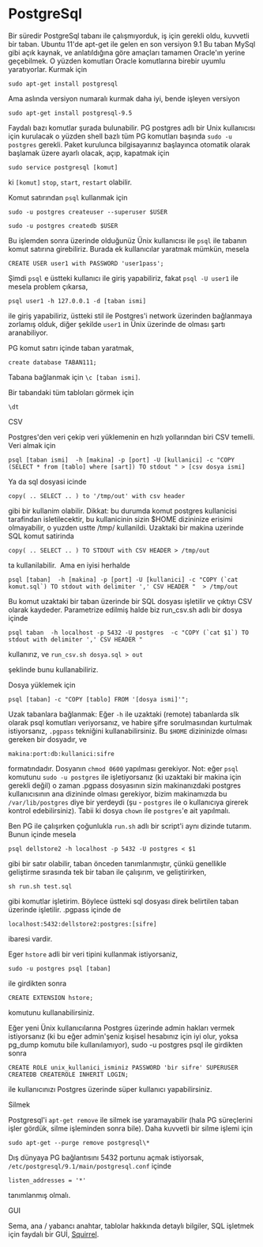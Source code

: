 # PostgreSql

Bir süredir PostgreSql tabanı ile çalışmıyorduk, iş için gerekli oldu,
kuvvetli bir taban. Ubuntu 11'de apt-get ile gelen en son versiyon 9.1
Bu taban MySql gibi açık kaynak, ve anlatıldığına göre amaçları
tamamen Oracle'ın yerine geçebilmek. O yüzden komutları Oracle
komutlarına birebir uyumlu yaratıyorlar. Kurmak için

`sudo apt-get install postgresql`

Ama aslında versiyon numaralı kurmak daha iyi, bende işleyen versiyon

`sudo apt-get install postgresql-9.5`

Faydalı bazı komutlar şurada bulunabilir. PG postgres adlı bir Unix
kullanıcısı için kurulacak o yüzden shell bazlı tüm PG komutları
başında `sudo -u postgres` gerekli. Paket kurulunca bilgisayarınız
başlayınca otomatik olarak başlamak üzere ayarlı olacak, açıp,
kapatmak için

`sudo service postgresql [komut]`

ki `[komut]` `stop`, `start`, `restart` olabilir.

Komut satırından `psql` kullanmak için

```
sudo -u postgres createuser --superuser $USER

sudo -u postgres createdb $USER
```

Bu işlemden sonra üzerinde olduğunüz Ünix kullanıcısı ile `psql` ile
tabanın komut satırına girebiliriz. Burada ek kullanıcılar yaratmak mümkün, mesela

```
CREATE USER user1 with PASSWORD 'user1pass';
```

Şimdi `psql` e üstteki kullanıcı ile giriş yapabiliriz, fakat `psql -U
user1` ile mesela problem çıkarsa,

```
psql user1 -h 127.0.0.1 -d [taban ismi]
```

ile giriş yapabiliriz, üstteki stil ile Postgres'i network üzerinden
bağlanmaya zorlamış olduk, diğer şekilde `user1` in Ünix üzerinde de
olması şartı aranabiliyor.


PG komut satırı içinde taban yaratmak,

```
create database TABAN111;
```

Tabana bağlanmak için `\c [taban ismi]`.

Bir tabandaki tüm tabloları görmek için

```
\dt
```

CSV

Postgres'den veri çekip veri yüklemenin en hızlı yollarından biri CSV
temelli. Veri almak için

```
psql [taban ismi]  -h [makina] -p [port] -U [kullanici] -c "COPY (SELECT * from [tablo] where [sart]) TO stdout " > [csv dosya ismi]
```

Ya da sql dosyasi icinde

```
copy( .. SELECT .. ) to '/tmp/out' with csv header
```

gibi bir kullanim olabilir. Dikkat: bu durumda komut postgres kullanicisi tarafindan isletilecektir, bu kullanicinin sizin $HOME dizininize erisimi olmayabilir, o yuzden ustte /tmp/ kullanildi. Uzaktaki bir makina uzerinde SQL komut satirinda

```
copy( .. SELECT .. ) TO STDOUT with CSV HEADER > /tmp/out
```

ta kullanilabilir.  Ama en iyisi herhalde

```
psql [taban]  -h [makina] -p [port] -U [kullanici] -c "COPY (`cat komut.sql`) TO stdout with delimiter ',' CSV HEADER "  > /tmp/out
```

Bu komut uzaktaki bir taban üzerinde bir SQL dosyası işletilir ve
çıktıyı CSV olarak kaydeder. Parametrize edilmiş halde biz run_csv.sh
adlı bir dosya içinde

```
psql taban  -h localhost -p 5432 -U postgres  -c "COPY (`cat $1`) TO stdout with delimiter ',' CSV HEADER "
```

kullanırız, ve `run_csv.sh dosya.sql > out`

şeklinde bunu kullanabiliriz.

Dosya yüklemek için

```
psql [taban] -c "COPY [tablo] FROM '[dosya ismi]'";
```

Uzak tabanlara bağlanmak: Eğer `-h` ile uzaktaki (remote) tabanlarda sIk
olarak psql komutları veriyorsanız, ve habire şifre sorulmasından
kurtulmak istiyorsanız, `.pgpass` tekniğini kullanabilirsiniz. Bu `$HOME`
dizininizde olması gereken bir dosyadır, ve

```
makina:port:db:kullanici:sifre
```

formatındadır. Dosyanın `chmod 0600` yapılması gerekiyor. Not: eğer
`psql` komutunu `sudo -u postgres` ile işletiyorsanız (ki uzaktaki bir
makina için gerekli değil) o zaman .pgpass dosyasının sizin
makinanızdaki postgres kullanıcısının ana dizininde olması gerekiyor,
bizim makinamızda bu `/var/lib/postgres` diye bir yerdeydi (şu -
`postgres` ile o kullanıcıya girerek kontrol edebilirsiniz). Tabii ki
dosya `chown` ile `postgres`'e ait yapılmalı.

Ben PG ile çalışırken çoğunlukla `run.sh` adlı bir script'i aynı dizinde
tutarım. Bunun içinde mesela

```
psql dellstore2 -h localhost -p 5432 -U postgres < $1
```

gibi bir satır olabilir, taban önceden tanımlanmıştır, çünkü
genellikle geliştirme sırasında tek bir taban ile çalışırım, ve
geliştirirken,

```
sh run.sh test.sql
```

gibi komutlar işletirim. Böylece üstteki sql dosyası direk belirtilen
taban üzerinde işletilir. .pgpass içinde de

```
localhost:5432:dellstore2:postgres:[sifre]
```

ibaresi vardir.

Eger `hstore` adli bir veri tipini kullanmak istiyorsaniz,

```
sudo -u postgres psql [taban]
```

ile girdikten sonra

```
CREATE EXTENSION hstore;
```

komutunu kullanabilirsiniz.

Eğer yeni Ünix kullanıcılarına Postgres üzerinde admin hakları vermek
istiyorsanız (ki bu eğer admin'şeniz kışisel hesabınız için iyi olur,
yoksa pg_dump komutu bile kullanılamıyor), sudo -u postgres psql ile
girdikten sonra

```
CREATE ROLE unix_kullanici_isminiz PASSWORD 'bir sifre' SUPERUSER CREATEDB CREATEROLE INHERIT LOGIN;
```

ile kullanıcınızı Postgres üzerinde süper kullanıcı yapabilirsiniz.

Silmek

Postgresql'i `apt-get remove` ile silmek ise yaramayabilir (hala PG
süreçlerini işler gördük, silme işleminden sonra bile). Daha kuvvetli
bir silme işlemi için

```
sudo apt-get --purge remove postgresql\*
```

Dış dünyaya PG bağlantısını 5432 portunu açmak istiyorsak,
`/etc/postgresql/9.1/main/postgresql.conf` içinde

```
listen_addresses = '*'
```

tanımlanmış olmalı.

GUI

Sema, ana / yabancı anahtar, tablolar hakkında detaylı bilgiler, SQL
işletmek için faydalı bir GUİ,
[Squirrel](squirrel-sql.sourceforge.net).

